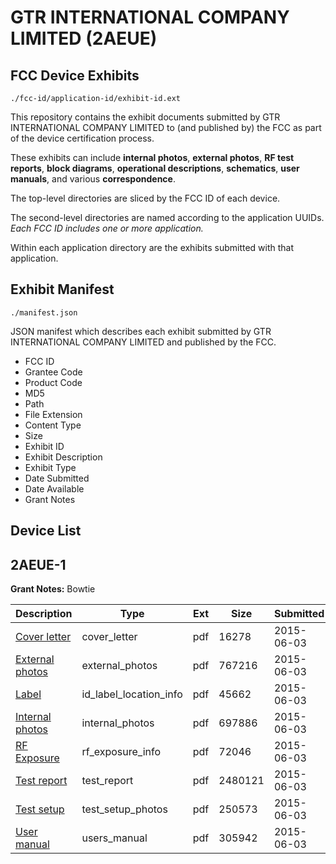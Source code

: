 # GTR INTERNATIONAL COMPANY LIMITED (2AEUE)
## FCC Device Exhibits

```
./fcc-id/application-id/exhibit-id.ext
```

This repository contains the exhibit documents submitted by GTR INTERNATIONAL COMPANY LIMITED to (and published by) the FCC as part of the device certification process.

These exhibits can include **internal photos**, **external photos**, **RF test reports**, **block diagrams**, **operational descriptions**, **schematics**, **user manuals**, and various **correspondence**.

The top-level directories are sliced by the FCC ID of each device.

The second-level directories are named according to the application UUIDs. *Each FCC ID includes one or more application.*

Within each application directory are the exhibits submitted with that application. 

## Exhibit Manifest

```
./manifest.json
```

JSON manifest which describes each exhibit submitted by GTR INTERNATIONAL COMPANY LIMITED and published by the FCC.

- FCC ID
- Grantee Code
- Product Code
- MD5
- Path
- File Extension
- Content Type
- Size
- Exhibit ID
- Exhibit Description
- Exhibit Type
- Date Submitted
- Date Available
- Grant Notes

## Device List
## 2AEUE-1
**Grant Notes:** Bowtie

| Description | Type | Ext | Size | Submitted | Available |
| ----------- | ---- | --- | ---- | --------- | --------- |
| [Cover letter](2AEUE-1/0a31183a80bbf969703520bcf7de1fca/2634426.pdf) | cover_letter | pdf | 16278 | 2015-06-03 | 2015-06-03 |
| [External photos](2AEUE-1/0a31183a80bbf969703520bcf7de1fca/2634427.pdf) | external_photos | pdf | 767216 | 2015-06-03 | 2015-06-03 |
| [Label](2AEUE-1/0a31183a80bbf969703520bcf7de1fca/2634428.pdf) | id_label_location_info | pdf | 45662 | 2015-06-03 | 2015-06-03 |
| [Internal photos](2AEUE-1/0a31183a80bbf969703520bcf7de1fca/2634429.pdf) | internal_photos | pdf | 697886 | 2015-06-03 | 2015-06-03 |
| [RF Exposure](2AEUE-1/0a31183a80bbf969703520bcf7de1fca/2634431.pdf) | rf_exposure_info | pdf | 72046 | 2015-06-03 | 2015-06-03 |
| [Test report](2AEUE-1/0a31183a80bbf969703520bcf7de1fca/2634433.pdf) | test_report | pdf | 2480121 | 2015-06-03 | 2015-06-03 |
| [Test setup](2AEUE-1/0a31183a80bbf969703520bcf7de1fca/2634434.pdf) | test_setup_photos | pdf | 250573 | 2015-06-03 | 2015-06-03 |
| [User manual](2AEUE-1/0a31183a80bbf969703520bcf7de1fca/2634435.pdf) | users_manual | pdf | 305942 | 2015-06-03 | 2015-06-03 |
